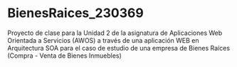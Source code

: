 # BienesRaices_230369
Proyecto de clase para la Unidad 2 de la asignatura de Aplicaciones Web Orientada a Servicios (AWOS) a través de una aplicación WEB en Arquitectura SOA para el caso de estudio de una empresa de Bienes Raíces (Compra - Venta de Bienes Inmuebles)
